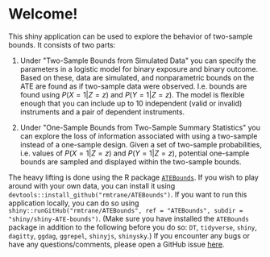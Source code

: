 # Welcome!

This shiny application can be used to explore the behavior of two-sample bounds. It consists of two parts:

1. Under "Two-Sample Bounds from Simulated Data" you can specify the parameters in a logistic model for binary exposure and binary outcome. Based on these, data are simulated, and nonparametric bounds on the ATE are found as if two-sample data were observed. I.e. bounds are found using $P(X = 1 | Z = z)$ and $P(Y = 1 | Z = z)$. The model is flexible enough that you can include up to 10 independent (valid or invalid) instruments and a pair of dependent instruments. 

2. Under "One-Sample Bounds from Two-Sample Summary Statistics" you can explore the loss of information associated with using a two-sample instead of a one-sample design. Given a set of two-sample probabilities, i.e. values of $P(X = 1 | Z = z)$ and $P(Y = 1 | Z = z)$, potential one-sample bounds are sampled and displayed within the two-sample bounds. 

The heavy lifting is done using the R package [`ATEBounds`](https://rmtrane.github.io/ATEBounds). If you wish to play around with your own data, you can install it using `devtools::install_github("rmtrane/ATEBounds")`. If you want to run this application locally, you can do so using `shiny::runGitHub("rmtrane/ATEBounds", ref = "ATEBounds", subdir = "shiny/shiny-ATE-bounds")`. (Make sure you have installed the `ATEBounds` package in addition to the following before you do so: `DT`, `tidyverse`, `shiny`, `dagitty`, `ggdag`, `ggrepel`, `shinyjs`, `shinysky`.) If you encounter any bugs or have any questions/comments, please open a GitHub issue [here](https://github.com/rmtrane/ATEBounds/issues). 
